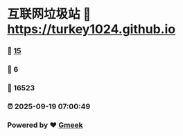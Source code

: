 # 互联网垃圾站 :link: https://turkey1024.github.io 
### :page_facing_up: [15](https://turkey1024.github.io/tag.html) 
### :speech_balloon: 6 
### :hibiscus: 16523 
### :alarm_clock: 2025-09-19 07:00:49 
### Powered by :heart: [Gmeek](https://github.com/Meekdai/Gmeek)
